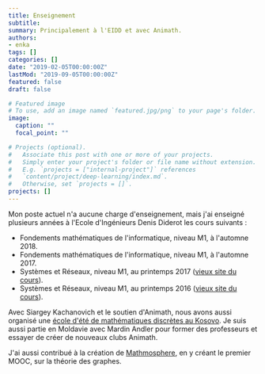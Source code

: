 ```yaml
---
title: Enseignement
subtitle:
summary: Principalement à l'EIDD et avec Animath.
authors:
- enka
tags: []
categories: []
date: "2019-02-05T00:00:00Z"
lastMod: "2019-09-05T00:00:00Z"
featured: false
draft: false

# Featured image
# To use, add an image named `featured.jpg/png` to your page's folder. 
image:
  caption: ""
  focal_point: ""

# Projects (optional).
#   Associate this post with one or more of your projects.
#   Simply enter your project's folder or file name without extension.
#   E.g. `projects = ["internal-project"]` references 
#   `content/project/deep-learning/index.md`.
#   Otherwise, set `projects = []`.
projects: []
---
```

Mon poste actuel n'a aucune charge d'enseignement, mais j'ai enseigné plusieurs années à l'Ecole d'Ingénieurs Denis Diderot les cours suivants :
- Fondements mathématiques de l'informatique, niveau M1, à l'automne 2018.
- Fondements mathématiques de l'informatique, niveau M1, à l'automne 2017.
- Systèmes et Réseaux, niveau M1, au printemps 2017 ([vieux site du cours](http://koliaza.com/old/fr/systeme2017.html)).
- Systèmes et Réseaux, niveau M1, au printemps 2016 ([vieux site du cours](http://koliaza.com/old/fr/systeme2016.html)).

Avec Siargey Kachanovich et le soutien d'Animath, nous avons aussi organisé une [école d'été de mathématiques discrètes au Kosovo](http://koliaza.com/old/prishtina16.html). Je suis aussi partie en Moldavie avec Mardin Andler pour former des professeurs et essayer de créer de nouveaux clubs Animath.


J'ai aussi contribué à la création de [Mathmosphere](https://animath.fun-campus.fr/), en y créant le premier MOOC, sur la théorie des graphes.